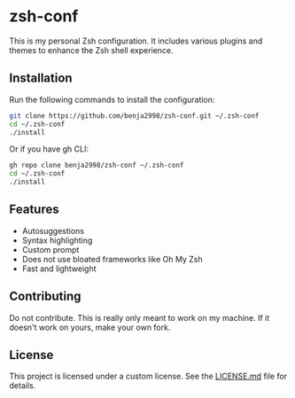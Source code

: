 # zsh-conf

This is my personal Zsh configuration. It includes various plugins and themes to enhance the Zsh shell experience.

## Installation

Run the following commands to install the configuration:

```zsh
git clone https://github.com/benja2998/zsh-conf.git ~/.zsh-conf
cd ~/.zsh-conf
./install
```

Or if you have gh CLI:

```zsh
gh repo clone benja2998/zsh-conf ~/.zsh-conf
cd ~/.zsh-conf
./install
```

## Features

* Autosuggestions
* Syntax highlighting
* Custom prompt
* Does not use bloated frameworks like Oh My Zsh
* Fast and lightweight

## Contributing

Do not contribute. This is really only meant to work on my machine. If it doesn't work on yours, make your own fork.

## License

This project is licensed under a custom license. See the [LICENSE.md](LICENSE.md) file for details.

